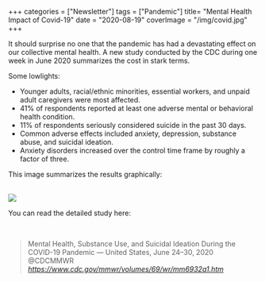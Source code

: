 +++
categories = ["Newsletter"]
tags = ["Pandemic"]
title= "Mental Health Impact of Covid-19"
date = "2020-08-19"
coverImage = "/img/covid.jpg"
+++

It should surprise no one that the pandemic has had a devastating effect on our collective mental health. A new study conducted by the CDC during one week in June 2020 summarizes the cost in stark terms.

<!--more-->

Some lowlights:
<br>

* Younger adults, racial/ethnic minorities, essential workers, and unpaid adult caregivers were most affected.
* 41% of respondents reported at least one adverse mental or behavioral health condition.
* 11% of respondents seriously considered suicide in the past 30 days.
* Common adverse effects included anxiety, depression, substance abuse, and suicidal ideation.
* Anxiety disorders increased over the control time frame by roughly a factor of three.

This image summarizes the results graphically:

<br>

<img src="/img/covidmental.png">

<br>

You can read the detailed study here:

<br>

<blockquote class="quoteback" darkmode="" data-title="Mental%20Health%2C%20Substance%20Use%2C%20and%20Suicidal%20Ideation%20During%20the%20..." data-author="@CDCMMWR" cite="https://www.cdc.gov/mmwr/volumes/69/wr/mm6932a1.htm">
                      Mental Health, Substance Use, and Suicidal Ideation During the COVID-19 Pandemic — United States, June 24–30, 2020
                      <footer>@CDCMMWR <cite><a href="https://www.cdc.gov/mmwr/volumes/69/wr/mm6932a1.htm">https://www.cdc.gov/mmwr/volumes/69/wr/mm6932a1.htm</a></cite></footer>
                      </blockquote>
                      <script note="" src="https://cdn.jsdelivr.net/gh/Blogger-Peer-Review/quotebacks@1/quoteback.js"></script>
